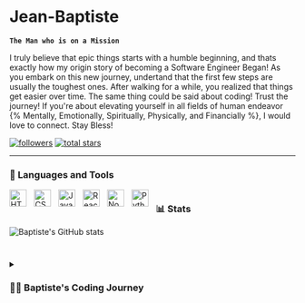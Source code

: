 # Jean-Baptiste

**`The Man who is on a Mission`**


I truly believe that epic things starts with a humble beginning, 
and thats exactly how my origin story of becoming a Software Engineer Began!
 As you embark on this new journey, undertand that the first few steps are usually 
the toughest ones. After walking for a while, you realized that things get 
easier over time. The same thing could be said about coding! Trust the journey! 
If you're about elevating yourself in all fields of human endeavor 
{% Mentally, Emotionally, Spiritually, Physically, and Financially %}, 
I would love to connect. Stay Bless! 

   <p align="left">
      <a href="https://github.com/djeanbaptiste2595?tab=followers">
         <img alt="followers" title="Follow me on Github" src="https://custom-icon-badges.demolab.com/github/followers/djeanbaptiste2595?color=236ad3&labelColor=1155ba&style=for-the-badge&logo=person-add&label=Follow&logoColor=white"/></a>
      <a href="https://github.com/djeanbaptiste2595?tab=repositories&sort=stargazers">
         <img alt="total stars" title="Total stars on GitHub" src="https://custom-icon-badges.demolab.com/github/stars/djeanbaptiste2595?color=55960c&style=for-the-badge&labelColor=488207&logo=star"/></a>
   </p>

---

### 🧰 Languages and Tools


<img align="left" alt="HTML" width="30px" style="padding-right:10px;" src="https://cdn.jsdelivr.net/gh/devicons/devicon/icons/html5/html5-plain.svg" />
<img align="left" alt="CSS" width="30px" style="padding-right:10px;" src="https://cdn.jsdelivr.net/gh/devicons/devicon/icons/css3/css3-plain.svg" />
<img align="left" alt="JavaScript" width="30px" style="padding-right:10px;" src="https://cdn.jsdelivr.net/gh/devicons/devicon/icons/javascript/javascript-plain.svg" />
<img align="left" alt="React" width="30px" style="padding-right:10px;" src="https://cdn.jsdelivr.net/gh/devicons/devicon/icons/react/react-original.svg" />
<img align="left" alt="NodeJS" width="30px" style="padding-right:10px;" src="https://cdn.jsdelivr.net/gh/devicons/devicon/icons/nodejs/nodejs-original.svg" />
<img align="left" alt="Python" width="30px" style="padding-right:10px;" src="https://cdn.jsdelivr.net/gh/devicons/devicon/icons/python/python-plain.svg" />


#


### 📊 Stats

![Baptiste's GitHub stats](https://github-readme-stats.vercel.app/api?username=djeanbaptiste2595&show_icons=true&theme=gruvbox)

<!-- ![GitHub Streak](https://streak-stats.demolab.com/?user=djeanbaptiste2595&theme=gruvbox&border_radius=4.5) -->

#

<details>
 <summary><h3>👨‍💻 Baptiste's Coding Journey</h3></summary>
   I started my coding journey as a naive but dynamic individual who had extremely high hopes
 of creating the best projects in the world, after writing one line of code.
 And if you guess "Hello, World!", you guess correctly! After seeing literally magic happening
in front of my screen, I couldn't help but fathom to see where this may lead me, if I really gave it my all. So 
I decided to invest in myself, and landed a spot in one of the most Prestigeous Bootcamp out 
there, HackReactor. HackReactor is literally one of the top two Bootcamps out there, and it's NOT 
Number 2. Through the vigorous immersive program that lasted 19 weeks, I was prepared to enter 
out into the real world. I knew the ending of the Bootcamp was simply the beginning of a life 
long journey on being a student! This is my begining, and I am no where near my end. While I am 
on this meticulous journey call life, I will be looking for like-minded individuals to surround myself with,
is your work of place one of them?

 

[website]: Coming soon!!!
